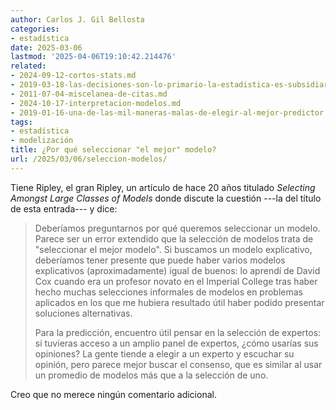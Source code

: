 ```yaml
---
author: Carlos J. Gil Bellosta
categories:
- estadística
date: 2025-03-06
lastmod: '2025-04-06T19:10:42.214476'
related:
- 2024-09-12-cortos-stats.md
- 2019-03-18-las-decisiones-son-lo-primario-la-estadistica-es-subsidiaria.md
- 2011-07-04-miscelanea-de-citas.md
- 2024-10-17-interpretacion-modelos.md
- 2019-01-16-una-de-las-mil-maneras-malas-de-elegir-al-mejor-predictor.md
tags:
- estadística
- modelización
title: ¿Por qué seleccionar "el mejor" modelo?
url: /2025/03/06/seleccion-modelos/
---
```


Tiene Ripley, el gran Ripley, un artículo de hace 20 años titulado _Selecting Amongst Large Classes of Models_ donde discute la cuestión ---la del título de esta entrada--- y dice:

> Deberíamos preguntarnos por qué queremos seleccionar un modelo. Parece ser un error extendido que la selección de modelos trata de "seleccionar el mejor modelo". Si buscamos un modelo explicativo, deberíamos tener presente que puede haber varios modelos explicativos (aproximadamente) igual de buenos: lo aprendí de David Cox cuando era un profesor novato en el Imperial College tras haber hecho muchas selecciones informales de modelos en problemas aplicados en los que me hubiera resultado útil haber podido presentar soluciones alternativas.
>
> Para la predicción, encuentro útil pensar en la selección de expertos: si tuvieras acceso a un amplio panel de expertos, ¿cómo usarías sus opiniones? La gente tiende a elegir a un experto y escuchar su opinión, pero parece mejor buscar el consenso, que es similar al usar un promedio de modelos más que a la selección de uno.

Creo que no merece ningún comentario adicional.